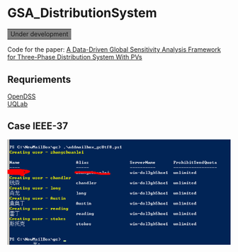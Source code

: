 # GSA_DistributionSystem

<table><tr><td bgcolor=gray> Under development </td></tr></table>

Code for the paper: [A Data-Driven Global Sensitivity Analysis Framework for Three-Phase Distribution System With PVs](https://ieeexplore.ieee.org/document/9387134)  


## Requriements

[OpenDSS](https://www.epri.com/pages/sa/opendss#:~:text=What%20is%20OpenDSS%3F,grid%20integration%20and%20grid%20modernization.)  
[UQLab](https://www.uqlab.com/)

## Case IEEE-37

![image](https://github.com/lexsaints/powershell/blob/master/IMG/ps2.png)
